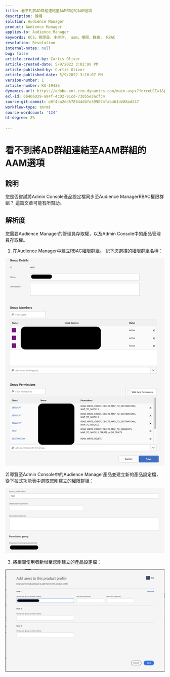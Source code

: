 ```yaml
---
title: 看不到將AD群組連結至AAM群組的AAM選項
description: 說明
solution: Audience Manager
product: Audience Manager
applies-to: Audience Manager
keywords: KCS，管理員，主控台， aam，權限，群組， RBAC
resolution: Resolution
internal-notes: null
bug: false
article-created-by: Curtis Oliver
article-created-date: 5/9/2022 3:02:08 PM
article-published-by: Curtis Oliver
article-published-date: 5/9/2022 3:18:07 PM
version-number: 1
article-number: KA-19436
dynamics-url: https://adobe-ent.crm.dynamics.com/main.aspx?forceUCI=1&pagetype=entityrecord&etn=knowledgearticle&id=fd12a1fd-a8cf-ec11-a7b5-00224809c196
exl-id: 6b466029-a94f-4c02-91cd-73055e3acfc4
source-git-commit: e8f4ca2dd578944d4fe399074fab461de88ad247
workflow-type: tm+mt
source-wordcount: '124'
ht-degree: 2%

---
```


# 看不到將AD群組連結至AAM群組的AAM選項

## 說明


您是否嘗試將Admin Console產品設定檔同步至Audience ManagerRBAC權限群組？ 這篇文章可能有所幫助。


## 解析度


您需要Audience Manager的管理員存取權，以及Admin Console中的產品管理員存取權。



1) 在Audience Manager中建立RBAC權限群組。 記下您選擇的權限群組名稱：

![](assets/5a5b40de-a9cf-ec11-a7b5-00224809c196.png)

2)導覽至Admin Console中的Audience Manager產品並建立新的產品設定檔，從下拉式功能表中選取您剛建立的權限群組：

![](assets/2689da02-aacf-ec11-a7b5-00224809c196.png)

3) 將相關使用者新增至您剛建立的產品設定檔：

![](assets/6a896e46-aacf-ec11-a7b5-00224809c196.png)
